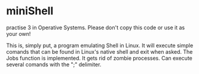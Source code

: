 # miniShell
practise 3 in Operative Systems. Please don't copy this code or use it as your own!

This is, simply put, a program emulating Shell in Linux. It will execute simple comands that can be found in Linux's native shell and exit when asked.
The Jobs function is implemented. It gets rid of zombie processes. Can execute several comands with the ";" delimiter.
